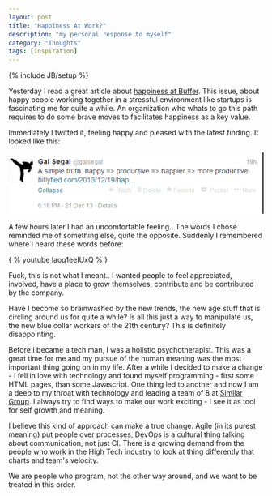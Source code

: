```yaml
---
layout: post
title: "Happiness At Work?"
description: "my personal response to myself"
category: "Thoughts"
tags: [Inspiration]
---
```

{% include JB/setup %}

Yesterday I read a great article about [happiness at Buffer][1]. This issue, about happy people working together in a stressful environment like startups is fascinating me for quite a while. An organization who whats to go this path requires to do some brave moves to facilitates happiness as a key value.

Immediately I twitted it, feeling happy and pleased with the latest finding. It looked like this:

![3]

A few hours later I had an uncomfortable feeling.. The words I chose reminded me of something else, quite the opposite. Suddenly I remembered where I heard these words before:

{ % youtube laoq1eeIUxQ % }
 
Fuck, this is not what I meant.. I wanted people to feel appreciated, involved, have a place to grow themselves, contribute and be contributed by the company. 

Have I become so brainwashed by the new trends, the new age stuff that is circling around us for quite a while? Is all this just a way to manipulate us, the new blue collar workers of the 21th century? This is definitely disappointing.

Before I became a tech man, I was a holistic psychotherapist. This was a great time for me and my pursue of the human meaning was the most important thing going on in my life. After a while I decided to make a change - I fell in love with technology and found myself programming - first some HTML pages, than some Javascript. One thing led to another and now I am a deep to my throat with technology and leading a team of 8 at [Similar Group][2]. I always try to find ways to make our work exciting - I see it as tool for self growth and meaning.

I believe this kind of approach can make a true change. Agile (in its purest meaning) put people over processes, DevOps is a cultural thing talking about communication, not just CI. There is a growing demand from the people who work in the High Tech industry to look at thing differently that charts and team's velocity.

We are people who program, not the other way around, and we want to be treated in this order.


  [1]: http://bitlyfied.com/2013/12/19/happiness-and-other-technical-requirements-lessons/
  [2]: http://www.similargroup.com/
  [3]: /assets/images/tweet.png
